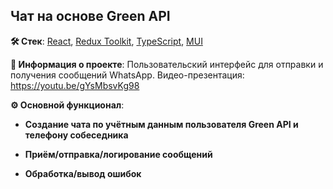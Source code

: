 ## Чат на основе Green API

**🛠️ Стек**: [React](https://ru.reactjs.org/), [Redux Toolkit](https://redux-toolkit.js.org/), [TypeScript](https://www.typescriptlang.org/), [MUI](https://mui.com/)

**💬 Информация о проекте**:
Пользовательский интерфейс для отправки и получения сообщений WhatsApp.
Видео-презентация: https://youtu.be/gYsMbsvKg98

**⚙️ Основной функционал**:

  - **Создание чата по учётным данным пользователя Green API и телефону собеседника**

 - **Приём/отправка/логирование сообщений**

 - **Обработка/вывод ошибок**

